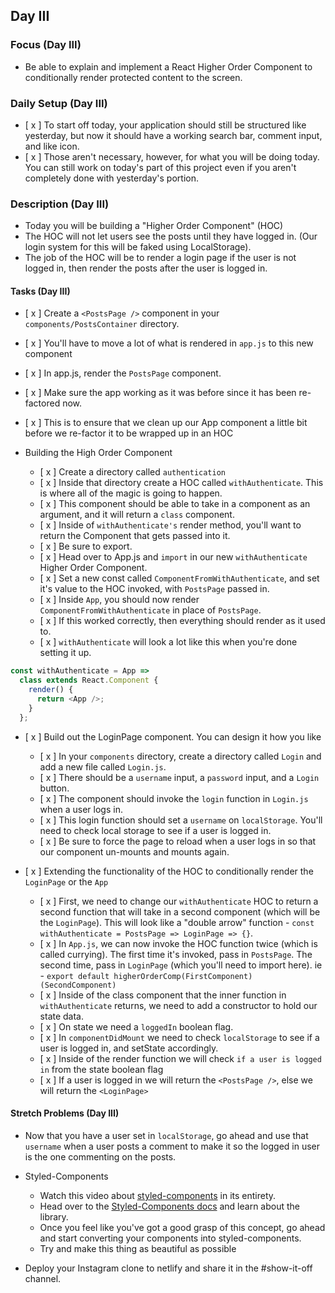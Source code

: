 ## Day III

### Focus (Day III)

- Be able to explain and implement a React Higher Order Component to conditionally render protected content to the screen.

### Daily Setup (Day III)

- [ x ] To start off today, your application should still be structured like yesterday, but now it should have a working search bar, comment input, and like icon.
- [ x ] Those aren't necessary, however, for what you will be doing today. You can still work on today's part of this project even if you aren't completely done with yesterday's portion.

### Description (Day III)

- Today you will be building a "Higher Order Component" (HOC)
- The HOC will not let users see the posts until they have logged in. (Our login system for this will be faked using LocalStorage).
- The job of the HOC will be to render a login page if the user is not logged in, then render the posts after the user is logged in.

#### Tasks (Day III)

-   [ x ] Create a `<PostsPage />` component in your `components/PostsContainer` directory.

  - [ x ] You'll have to move a lot of what is rendered in `app.js` to this new component
  - [ x ] In app.js, render the `PostsPage` component.
  - [ x ] Make sure the app working as it was before since it has been re-factored now.
  - [ x ] This is to ensure that we clean up our App component a little bit before we re-factor it to be wrapped up in an HOC

- Building the High Order Component

  - [ x ] Create a directory called `authentication`
  - [ x ] Inside that directory create a HOC called `withAuthenticate`. This is where all of the magic is going to happen.
  - [ x ] This component should be able to take in a component as an argument, and it will return a `class` component.
  - [ x ] Inside of `withAuthenticate's` render method, you'll want to return the Component that gets passed into it.
  - [ x ] Be sure to export.
  - [ x ] Head over to App.js and `import` in our new `withAuthenticate` Higher Order Component.
  - [ x ] Set a new const called `ComponentFromWithAuthenticate`, and set it's value to the HOC invoked, with `PostsPage` passed in.
  - [ x ] Inside `App`, you should now render `ComponentFromWithAuthenticate` in place of `PostsPage`.
  - [ x ] If this worked correctly, then everything should render as it used to.
  - [ x ] `withAuthenticate` will look a lot like this when you're done setting it up.

```js
const withAuthenticate = App =>
  class extends React.Component {
    render() {
      return <App />;
    }
  };
```

- [ x ] Build out the LoginPage component. You can design it how you like

  - [ x ] In your `components` directory, create a directory called `Login` and add a new file called `Login.js`.
  - [ x ] There should be a `username` input, a `password` input, and a `Login` button.
  - [ x ] The component should invoke the `login` function in `Login.js` when a user logs in.
  - [ x ] This login function should set a `username` on `localStorage`. You'll need to check local storage to see if a user is logged in.
  - [ x ] Be sure to force the page to reload when a user logs in so that our component un-mounts and mounts again.

- [ x ] Extending the functionality of the HOC to conditionally render the `LoginPage` or the `App`

  - [ x ] First, we need to change our `withAuthenticate` HOC to return a second function that will take in a second component (which will be the `LoginPage`). This will look like a "double arrow" function - `const withAuthenticate = PostsPage => LoginPage => {}`.
  - [ x ] In `App.js`, we can now invoke the HOC function twice (which is called currying). The first time it's invoked, pass in `PostsPage`. The second time, pass in `LoginPage` (which you'll need to import here). ie - `export default higherOrderComp(FirstComponent)(SecondComponent)`
  - [ x ] Inside of the class component that the inner function in `withAuthenticate` returns, we need to add a constructor to hold our state data.
  - [ x ] On state we need a `loggedIn` boolean flag.
  - [ x ] In `componentDidMount` we need to check `localStorage` to see if a user is logged in, and setState accordingly.
  - [ x ] Inside of the render function we will check `if a user is logged in` from the state boolean flag
  - [ x ] If a user is logged in we will return the `<PostsPage />`, else we will return the `<LoginPage>`

#### Stretch Problems (Day III)

- Now that you have a user set in `localStorage`, go ahead and use that `username` when a user posts a comment to make it so the logged in user is the one commenting on the posts.
- Styled-Components

  - Watch this video about [styled-components](https://youtu.be/bIK2NwoK9xk) in its entirety.
  - Head over to the [Styled-Components docs](https://www.styled-components.com/) and learn about the library.
  - Once you feel like you've got a good grasp of this concept, go ahead and start converting your components into styled-components.
  - Try and make this thing as beautiful as possible

- Deploy your Instagram clone to netlify and share it in the #show-it-off channel.
